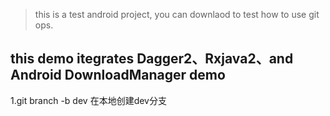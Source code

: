 > this is a test android project, you can downlaod to test how to use git ops.
 ## this demo itegrates Dagger2、Rxjava2、and Android DownloadManager demo
 
 1.git branch -b dev 在本地创建dev分支